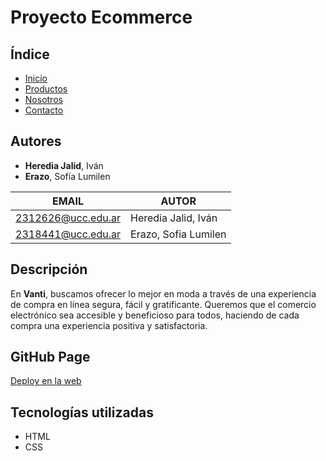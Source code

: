 # Proyecto Ecommerce

## Índice
- [Inicio](https://ucc-labcompu2.github.io/proyecto2024-heredia-erazo/index.html)
- [Productos](https://ucc-labcompu2.github.io/proyecto2024-heredia-erazo/productos.html)
- [Nosotros](https://ucc-labcompu2.github.io/proyecto2024-heredia-erazo/nosotros.html)
- [Contacto](https://ucc-labcompu2.github.io/proyecto2024-heredia-erazo/contacto.html)


## Autores
- **Heredia Jalid**, Iván
- **Erazo**, Sofía Lumilen

|EMAIL|AUTOR|
|-----|-----|
|2312626@ucc.edu.ar|Heredia Jalid, Iván|
|2318441@ucc.edu.ar|Erazo, Sofia Lumilen|

## Descripción

En **Vanti**, buscamos ofrecer lo mejor en moda a través de una experiencia de compra en línea segura, fácil y gratificante. Queremos que el comercio electrónico sea accesible y beneficioso para todos, haciendo de cada compra una experiencia positiva y satisfactoria.

## GitHub Page

[Deploy en la web](https://ucc-labcompu2.github.io/proyecto2024-heredia-erazo/index.html)

## Tecnologías utilizadas

- HTML
- CSS
